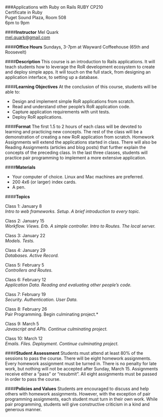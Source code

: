 
###Applications with Ruby on Rails
RUBY CP210  
Certificate in Ruby  
Puget Sound Plaza, Room 508  
6pm to 9pm  

####**Instructor**
Mel Quark  
mel.quark@gmail.com

####**Office Hours**
Sundays, 3-7pm at Wayward Coffeehouse (65th and Roosevelt)

####**Description**
This course is an introduction to Rails applications. It will teach students how to leverage the RoR development ecosystem to create and deploy simple apps. It will touch on the full stack, from designing an application interface, to setting up a database.

####**Learning Objectives**
At the conclusion of this course, students will be able to:  
* Design and implement simple RoR applications from scratch.
* Read and understand other people’s RoR application code.
* Capture application requirements with unit tests.
* Deploy RoR applications.

####**Format** 
The first 1.5 to 2 hours of each class will be devoted to learning and practicing new concepts.  The rest of the class will be a demonstration of creating a new RoR application from scratch. Homework Assignments will extend the applications started in class.  There will also be Reading Assignments (articles and blog posts) that further explain the concepts of the preceding class.  In the last three classes, students will practice pair programming to implement a more extensive application.

####**Materials**
* Your computer of choice.  Linux and Mac machines are preferred.
* 200 4x6 (or larger) index cards.
* A pen.

####**Topics**

Class 1: January 8  
*Intro to web frameworks. Setup. A brief introduction to every topic.*

Class 2: January 15  
*Workflow. Views. Erb. A simple controller. Intro to Routes. The local server.*

Class 3: January 22  
*Models. Tests.*

Class 4: January 29  
*Databases. Active Record.*

Class 5: February 5  
*Controllers and Routes.*

Class 6: February 12  
*Application Data. Reading and evaluating other people’s code.*

Class 7: February 19  
*Security. Authentication. User Data.*

Class 8: February 26  
Pair Programming. Begin culminating project.*

Class 9: March 5  
*Javascript and APIs. Continue culminating project.*

Class 10: March 12  
*Emails. Files. Deployment. Continue culminating project.*
 
####**Student Assessment**
Students must attend at least 80% of the sessions to pass the course.  There will be eight homework assignments. Every homework assignment must be turned in. There is no penalty for late work, but nothing will not be accepted after Sunday, March 15. Assignments receive either a “pass” or “resubmit”. All eight assignments must be passed in order to pass the course.

####**Policies and Values**
Students are encouraged to discuss and help others with homework assignments. However, with the exception of pair programming assignments, each student must turn in their own work. While pair programming, students will give constructive criticism in a kind and generous manner.
